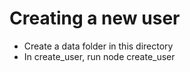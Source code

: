 # Creating a new user

- Create a data folder in this directory
- In create_user, run node create_user
